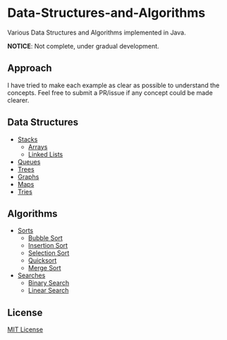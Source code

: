 Data-Structures-and-Algorithms
==============================

Various Data Structures and Algorithms implemented in Java.

**NOTICE**: Not complete, under gradual development.

## Approach
I have tried to make each example as clear as possible to understand the concepts. Feel free to submit a PR/issue if any concept could be made clearer.

## Data Structures
* [Stacks](Stacks)
  * [Arrays](Stacks/arrays.java)
  * [Linked Lists](Stacks/linkedlist.java)
* [Queues](Queues)
* [Trees](Trees)
* [Graphs](Graphs)
* [Maps](Maps)
* [Tries](Tries)

## Algorithms
* [Sorts](Sorts)
  * [Bubble Sort](Sorts/bubble.java)
  * [Insertion Sort](Sorts/insertion.java)
  * [Selection Sort](Sorts/selection.java)
  * [Quicksort](Sorts/quicksort.java)
  * [Merge Sort](Sorts/merge.java)
* [Searches](Searches)
  * [Binary Search](Searches/binary.java)
  * [Linear Search](Searches/linear.java)

## License
[MIT License](LICENSE)
